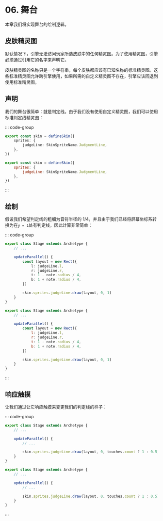# 06. 舞台

本章我们将实现舞台的绘制逻辑。

## 皮肤精灵图

默认情况下，引擎无法访问玩家所选皮肤中的任何精灵图。为了使用精灵图，引擎必须通过引用它的名字来声明它。

皮肤精灵图的名称只是一个字符串，每个皮肤都应该有已知名称的标准精灵图。这些标准精灵图允许跨引擎使用，如果所需的自定义精灵图不存在，引擎应该回退到使用标准精灵图。

## 声明

我们的舞台很简单：就是判定线。由于我们没有使用自定义精灵图，我们可以使用标准判定线精灵图：

::: code-group

```TypeScript
export const skin = defineSkin({
    sprites: {
        judgeLine: SkinSpriteName.JudgmentLine,
    },
})
```

```JavaScript
export const skin = defineSkin({
    sprites: {
        judgeLine: SkinSpriteName.JudgmentLine,
    },
})
```

:::

## 绘制

假设我们希望判定线的粗细为音符半径的 1/4，并且由于我们已经将屏幕坐标系转换为在`y = 1`处有判定线，因此计算非常简单：

::: code-group

```TypeScript
export class Stage extends Archetype {
    // ...

    updateParallel() {
        const layout = new Rect({
            l: judgeLine.l,
            r: judgeLine.r,
            t: 1 - note.radius / 4,
            b: 1 + note.radius / 4,
        })

        skin.sprites.judgeLine.draw(layout, 0, 1)
    }
}
```

```JavaScript
export class Stage extends Archetype {
    // ...

    updateParallel() {
        const layout = new Rect({
            l: judgeLine.l,
            r: judgeLine.r,
            t: 1 - note.radius / 4,
            b: 1 + note.radius / 4,
        })

        skin.sprites.judgeLine.draw(layout, 0, 1)
    }
}
```

:::

## 响应触摸

让我们通过让它响应触摸来变更我们的判定线的样子：

::: code-group

```TypeScript
export class Stage extends Archetype {
    // ...

    updateParallel() {
        // ...

        skin.sprites.judgeLine.draw(layout, 0, touches.count ? 1 : 0.5)
    }
}
```

```JavaScript
export class Stage extends Archetype {
    // ...

    updateParallel() {
        // ...

        skin.sprites.judgeLine.draw(layout, 0, touches.count ? 1 : 0.5)
    }
}
```

:::
